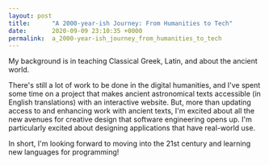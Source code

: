 ```yaml
---
layout: post
title:      "A 2000-year-ish Journey: From Humanities to Tech"
date:       2020-09-09 23:10:35 +0000
permalink:  a_2000-year-ish_journey_from_humanities_to_tech
---
```


My background is in teaching Classical Greek, Latin, and about the ancient world. 

There's still a lot of work to be done in the digital humanities, and I've spent some time on a project that makes ancient astronomical texts accessible (in English translations) with an interactive website. But, more than updating access to and enhancing work with ancient texts, I'm excited about all the new avenues for creative design that software engineering opens up. I'm particularly excited about designing applications that have real-world use.

In short, I'm looking forward to moving into the 21st century and learning new languages for programming!
